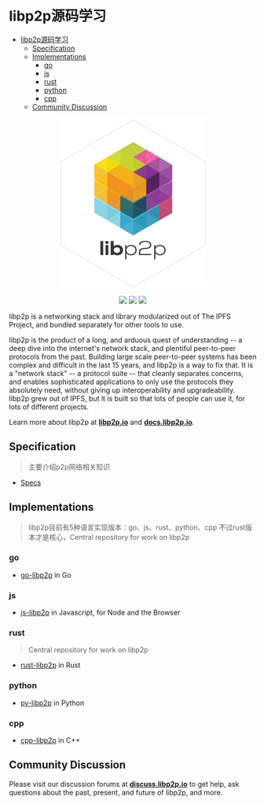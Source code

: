 # libp2p源码学习

<!--ts-->
* [libp2p源码学习](#libp2p源码学习)
   * [Specification](#specification)
   * [Implementations](#implementations)
      * [go](#go)
      * [js](#js)
      * [rust](#rust)
      * [python](#python)
      * [cpp](#cpp)
   * [Community Discussion](#community-discussion)

<!-- Created by https://github.com/ekalinin/github-markdown-toc -->
<!-- Added by: runner, at: Tue Sep 13 12:51:04 UTC 2022 -->

<!--te-->

<p align="center">
  <a href="https://libp2p.io"><img src="https://raw.githubusercontent.com/KuanHsiaoKuo/writing_materials/main/imgs/white-bg-2.png" /></a>
</p>

<p align="center">
  <a href="http://protocol.ai"><img src="https://img.shields.io/badge/made%20by-Protocol%20Labs-blue.svg?style=flat-square" /></a>
  <a href="http://libp2p.io/"><img src="https://img.shields.io/badge/project-libp2p-yellow.svg?style=flat-square" /></a>
  <a href="https://matrix.to/#/#libp2p:matrix.org"><img src="https://img.shields.io/badge/matrix-%23libp2p%3Amatrix.org-blue.svg?style=flat-square" /></a>
</p>


libp2p is a networking stack and library modularized out of The IPFS Project, and bundled separately for other tools to
use.

libp2p is the product of a long, and arduous quest of understanding -- a deep dive into the internet's network stack,
and plentiful peer-to-peer protocols from the past. Building large scale peer-to-peer systems has been complex and
difficult in the last 15 years, and libp2p is a way to fix that. It is a "network stack" -- a protocol suite -- that
cleanly separates concerns, and enables sophisticated applications to only use the protocols they absolutely need,
without giving up interoperability and upgradeability. libp2p grew out of IPFS, but it is built so that lots of people
can use it, for lots of different projects.

Learn more about libp2p at [**libp2p.io**](https://libp2p.io) and [**docs.libp2p.io**](https://docs.libp2p.io).

## Specification

> 主要介绍p2p网络相关知识

- [Specs](https://github.com/libp2p/specs)

## Implementations

> libp2p目前有5种语言实现版本：go、js、rust、python、cpp
> 不过rust版本才是核心，Central repository for work on libp2p

### go

- [go-libp2p](https://github.com/libp2p/go-libp2p) in Go

### js

- [js-libp2p](https://github.com/libp2p/js-libp2p) in Javascript, for Node and the Browser

### rust

> Central repository for work on libp2p

- [rust-libp2p](https://github.com/libp2p/rust-libp2p) in Rust

### python

- [py-libp2p](https://github.com/libp2p/py-libp2p) in Python

### cpp

- [cpp-libp2p](https://github.com/libp2p/py-libp2p) in C++

## Community Discussion

Please visit our discussion forums at [**discuss.libp2p.io**](https://discuss.libp2p.io) to get help, ask questions
about the past, present, and future of libp2p, and more.
